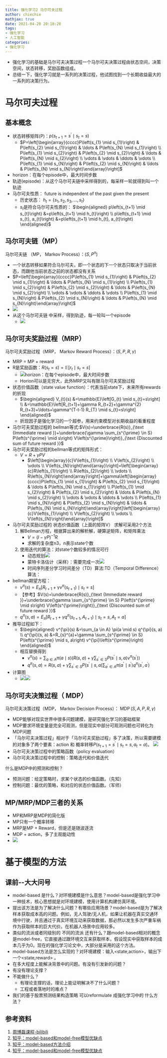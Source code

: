 ```yaml
---
title: 强化学习2 马尔可夫过程
author: chiechie
mathjax: true
date: 2021-04-20 20:18:20
tags:
- 强化学习
- 人工智能
categories:
- 强化学习
---
```



- 强化学习的基础是马尔可夫决策过程一个马尔可夫决策过程由状态空间，决策空间，状态转移，奖励函数组成。
- 总结一下，强化学习就是一系列的决策过程，他试图找到一个长期收益最大的一系列的决策行为。

# 马尔可夫过程

## 基本概念

- 状态转移矩阵(P)：$p\left(s_{t+1}=s^{\prime} \mid s_{t}=s\right)$
    - $P=\left[\begin{array}{cccc}P\left(s_{1} \mid s_{1}\right) & P\left(s_{2} \mid s_{1}\right) & \ldots & P\left(s_{N} \mid s_{1}\right) \\ P\left(s_{1} \mid s_{2}\right) & P\left(s_{2} \mid s_{2}\right) & \ldots & P\left(s_{N} \mid s_{2}\right) \\ \vdots & \vdots & \ddots & \vdots \\ P\left(s_{1} \mid s_{N}\right) & P\left(s_{2} \mid s_{N}\right) & \ldots & P\left(s_{N} \mid s_{N}\right)\end{array}\right]$
- horizon：在每个episode中，最大时间步数
- 轨迹(episode)：从这个马尔可夫链中采样得到的，每采样一轮就得到叫一个轨迹
- 马尔可夫性质： future is independent of the past given the present
    - 历史状态： $h_{t}=\left\{s_{1}, s_{2}, s_{3}, \ldots, s_{t}\right\}$
    - $s_t$是符合马尔可夫性质的： 
      $\begin{aligned} p\left(s_{t+1} \mid s_{t}\right) &=p\left(s_{t+1} \mid h_{t}\right) \\ p\left(s_{t+1} \mid s_{t}, a_{t}\right) &=p\left(s_{t+1} \mid h_{t}, a_{t}\right) \end{aligned}$


## 马尔可夫链（MP）

马尔可夫链 （MP， Markov Process）：$\left(S, P^{\pi}\right)$

- 一个状态转移如果符合马尔可夫，即一个状态的下一个状态只取决于当前状态，而跟他当前状态之前的状态都没有关系
- $P=\left[\begin{array}{cccc}P\left(s_{1} \mid s_{1}\right) & P\left(s_{2} \mid s_{1}\right) & \ldots & P\left(s_{N} \mid s_{1}\right) \\ P\left(s_{1} \mid s_{2}\right) & P\left(s_{2} \mid s_{2}\right) & \ldots & P\left(s_{N} \mid s_{2}\right) \\ \vdots & \vdots & \ddots & \vdots \\ P\left(s_{1} \mid s_{N}\right) & P\left(s_{2} \mid s_{N}\right) & \ldots & P\left(s_{N} \mid s_{N}\right)\end{array}\right]$
- ![](https://firebasestorage.googleapis.com/v0/b/firescript-577a2.appspot.com/o/imgs%2Fapp%2Frf_learning%2Fsby0HtEUFa.png?alt=media&token=1f6bf364-4cca-4535-9191-4b77bda51131)
- 从这个马尔可夫链 中采样，得到轨迹，每一轮叫一个episode
    - ![](https://firebasestorage.googleapis.com/v0/b/firescript-577a2.appspot.com/o/imgs%2Fapp%2Frf_learning%2FvZ2dIl6a_W.png?alt=media&token=03dda99b-181a-4b48-aec2-03f0679ab1de)

## 马尔可夫奖励过程（MRP）

马尔可夫奖励过程（MRP， Markov Reward Process）：$\left(S, P, R, \gamma\right)$

- MRP = MP + reward
- R是奖励函数：$R\left(s_{t}=s\right)=\mathbb{E}\left[r_{t} \mid s_{t}=s\right]$
    - ![](https://firebasestorage.googleapis.com/v0/b/firescript-577a2.appspot.com/o/imgs%2Fapp%2Frf_learning%2Fo3iwF_-fJr.png?alt=media&token=0fd15a10-a6f0-4588-a019-1a258b22dc8d)horizon：在每个episode中，最大时间步数
    - Horion可以是无穷大，此外MRP又叫有限马尔可夫奖励过程
- 状态价值函数（state value function）：代表当前state下，未来所有rewards的折现
    - $\begin{aligned} V_{t}(s) &=\mathbb{E}\left[G_{t} \mid s_{t}=s\right] \\ &=\mathbb{E}\left[R_{t+1}+\gamma R_{t+2}+\gamma^{2} R_{t+3}+\ldots+\gamma^{T-t-1} R_{T} \mid s_{t}=s\right] \end{aligned}$
    - 折现因子是强化学习的一个超参，用来约束模型对长期收益的看重程度 
- 马尔可夫奖励过程的 bellman等式:$V(s)=\underbrace{R(s)}_{\text {Immediate reward }}+\underbrace{\gamma \sum_{s^{\prime} \in S} P\left(s^{\prime} \mid s\right) V\left(s^{\prime}\right)}_{\text {Discounted sum of future reward }}$
- 马尔可夫奖励过程的bellman等式的矩阵形式：
    - $V=R+\gamma P V$
        - $\left[\begin{array}{c}V\left(s_{1}\right) \\ V\left(s_{2}\right) \\ \vdots \\ V\left(s_{N}\right)\end{array}\right]=\left[\begin{array}{c}R\left(s_{1}\right) \\ R\left(s_{2}\right) \\ \vdots \\ R\left(s_{N}\right)\end{array}\right]+\gamma\left[\begin{array}{cccc}P\left(s_{1} \mid s_{1}\right) & P\left(s_{2} \mid s_{1}\right) & \ldots & P\left(s_{N} \mid s_{1}\right) \\ P\left(s_{1} \mid s_{2}\right) & P\left(s_{2} \mid s_{2}\right) & \ldots & P\left(s_{N} \mid s_{2}\right) \\ \vdots & \vdots & \ddots & \vdots \\ P\left(s_{1} \mid s_{N}\right) & P\left(s_{2} \mid s_{N}\right) & \ldots & P\left(s_{N} \mid s_{N}\right)\end{array}\right]\left[\begin{array}{c}V\left(s_{1}\right) \\ V\left(s_{2}\right) \\ \vdots \\ V\left(s_{N}\right)\end{array}\right]$
- 马尔可夫奖励过程的 状态价值函数（上面的矩阵V） 求解可采用2个方法
    1. 解Bellman方程，根据算出来的解析解，硬算逆矩阵，和矩阵乘法
        - $V=(I-\gamma P)^{-1} R$
        - 求解的复杂度n3，n表示state个数
    2. 使用迭代的算法：对state个数较多的情况可行
        - 动态规划![](https://firebasestorage.googleapis.com/v0/b/firescript-577a2.appspot.com/o/imgs%2Fapp%2Frf_learning%2FMSB3EJXzsN.png?alt=media&token=19f9a683-eec0-48f5-8296-2ac88a4ea3c1)
        - 蒙特卡洛估计（采样）：需要完成一次![](https://firebasestorage.googleapis.com/v0/b/firescript-577a2.appspot.com/o/imgs%2Fapp%2Frf_learning%2F6s5BEi2xsO.png?alt=media&token=1bc3ed8d-81f3-4439-b895-845770f1f651)
        - 时间序列差分学习时间差分（TD）算法:TD（Temporal Difference）算法：
- bellman期望方程：
    - $v^{\pi}(s)=E_{\pi}\left[R_{t+1}+\gamma v^{\pi}\left(s_{t+1}\right) \mid s_{t}=s\right]$
    - 【参考】$V(s)=\underbrace{R(s)}_{\text {Immediate reward }}+\underbrace{\gamma \sum_{s^{\prime} \in S} P\left(s^{\prime} \mid s\right) V\left(s^{\prime}\right)}_{\text {Discounted sum of future reward }}$
    - $q^{\pi}(s, a)=E_{\pi}\left[R_{t+1}+\gamma q^{\pi}\left(s_{t+1}, A_{t+1}\right) \mid s_{t}=s, A_{t}=a\right]$
- 推导过程如下：
    - $\begin{aligned} v^{\pi}(s) &=\sum_{a \in A} \pi(a \mid s) q^{\pi}(s, a) \\ q^{\pi}(s, a) &=R_{s}^{a}+\gamma \sum_{s^{\prime} \in S} P\left(s^{\prime} \mid s, a\right) v^{\pi}\left(s^{\prime}\right) \end{aligned}$
    - 相互替换得到
        - $v^{\pi}(s)=\sum_{a \in A} \pi(a \mid s)\left(R(s, a)+\gamma \sum_{s^{\prime} \in S} P\left(s^{\prime} \mid s, a\right) v^{\pi}\left(s^{\prime}\right)\right)$
        - $q^{\pi}(s, a)=R(s, a)+\gamma \sum_{s^{\prime} \in S} P\left(s^{\prime} \mid s, a\right) \sum_{a^{\prime} \in A} \pi\left(a^{\prime} \mid s^{\prime}\right) q^{\pi}\left(s^{\prime}, a^{\prime}\right)$
- 计算图
    - ![](https://firebasestorage.googleapis.com/v0/b/firescript-577a2.appspot.com/o/imgs%2Fapp%2Frf_learning%2FDt61DqVl6N.png?alt=media&token=9736af0f-e3ef-457b-86d6-abae268af1a3)![](https://firebasestorage.googleapis.com/v0/b/firescript-577a2.appspot.com/o/imgs%2Fapp%2Frf_learning%2FB2u5I82qnF.png?alt=media&token=02a1de1d-4a08-4f43-983b-65eb815df328)
    
##  马尔可夫决策过程（ MDP）

马尔可夫决策过程（MDP， Markov Decision Process）： $\operatorname{MDP}(S, A, P, R, \gamma)$ 

- MDP能够对现实世界中很多问题建模，是研究强化学习的基础框架
- MDP要求环境变量是完全可观测，但是现实中部分可观测问题也可转化为MDP问题
- 「马尔可夫决策过程」相对于「马尔可夫奖励过程」多了决策，所以需要建模的对象多了两个要素：action 和 概率转移$P\left(s_{t+1}=s^{\prime} \mid s_{t}=s, a_{t}=a\right)$。
    ![](https://firebasestorage.googleapis.com/v0/b/firescript-577a2.appspot.com/o/imgs%2Fapp%2Frf_learning%2FbPx8H2l13W.png?alt=media&token=6e62ffdf-8434-40b4-b312-5037d805f911)
- 马尔可夫决策过程中的策略函数（policy evaluation）
- 马尔可夫决策过程中的控制：策略迭代和价值迭代

什么是MDP中的预测和控制？

- 预测问题：给定策略时，求某个状态的价值函数。（先知）
- 控制问题：最优的策略，和对应的状态价值函数。（军师）

## MP/MRP/MDP三者的关系

- MP和MRP是MDP的简化版
- MP只有一个概率转移
- MRP是MP + Reward，但是还是随波逐流
- MDP + action，多了主观能动性
- ![](https://firebasestorage.googleapis.com/v0/b/firescript-577a2.appspot.com/o/imgs%2Fapp%2Frf_learning%2FIuFRm5JvB6.png?alt=media&token=1ad94ce8-0886-4329-8902-dbf859b8ef22)


# 基于模型的方法

## 课前--大大问号

- model-based 是什么？对环境建模是什么意思？model-based是强化学习中一种技术，核心思想就是对环境建模，使用计算机构建仿真环境。
- 提出该方法是为了解决什么问题？有哪些应用场景？model-based是为了解决样本获取成本高的问题。例如，无人驾驶/无人机，如果让机器在真实交通环境中行驶，并且通过于真实环境互动来获取数据，那必然以发生多次严重车祸作为获取样本的巨大代价。在机器人场景中应用较多。
- 类似的流派或者同级别的 不同的流派 还有什么？跟model-based相对的概念是model-free，它直接通过跟环境交互来获取样本，假设现实中获取样本的成本几乎为0。现在的强化学习论文中，大部分是采用的这个方法。
- model-based方法是怎么实现的？对环境建模：输入<state,action>，输出下一个<state,reward> 。
- 在多大程度上能解决背景中的问题。有没有引发新的问题？
- 有没有理论支撑？
- 不能做什么？
    - 有理论支撑的话，理论上能证明解决不了什么问题？
    - 工程或者落地时的难点？
- 我们的基于股票预测结果构造策略 可以reformulate 成强化学习中的 什么方法？


## 参考资料

1. [周博磊课程-bilibili](https://www.bilibili.com/video/BV1hV411d7Sg)
2. [知乎：model-based和model-free模型优缺点](https://www.zhihu.com/question/318703290/answer/751123263)
3. [知乎：model-based方法介绍](https://zhuanlan.zhihu.com/p/72642285)
4. [知乎：model-based和model-free模型优缺点](https://www.zhihu.com/question/318703290/answer/751123263)
